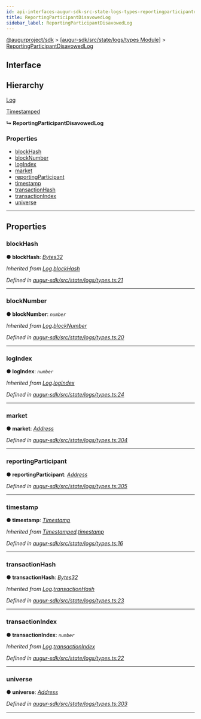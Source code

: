 ```yaml
---
id: api-interfaces-augur-sdk-src-state-logs-types-reportingparticipantdisavowedlog
title: ReportingParticipantDisavowedLog
sidebar_label: ReportingParticipantDisavowedLog
---
```


[@augurproject/sdk](api-readme.md) > [[augur-sdk/src/state/logs/types Module]](api-modules-augur-sdk-src-state-logs-types-module.md) > [ReportingParticipantDisavowedLog](api-interfaces-augur-sdk-src-state-logs-types-reportingparticipantdisavowedlog.md)

## Interface

## Hierarchy

 [Log](api-interfaces-augur-sdk-src-state-logs-types-log.md)

 [Timestamped](api-interfaces-augur-sdk-src-state-logs-types-timestamped.md)

**↳ ReportingParticipantDisavowedLog**

### Properties

* [blockHash](api-interfaces-augur-sdk-src-state-logs-types-reportingparticipantdisavowedlog.md#blockhash)
* [blockNumber](api-interfaces-augur-sdk-src-state-logs-types-reportingparticipantdisavowedlog.md#blocknumber)
* [logIndex](api-interfaces-augur-sdk-src-state-logs-types-reportingparticipantdisavowedlog.md#logindex)
* [market](api-interfaces-augur-sdk-src-state-logs-types-reportingparticipantdisavowedlog.md#market)
* [reportingParticipant](api-interfaces-augur-sdk-src-state-logs-types-reportingparticipantdisavowedlog.md#reportingparticipant)
* [timestamp](api-interfaces-augur-sdk-src-state-logs-types-reportingparticipantdisavowedlog.md#timestamp)
* [transactionHash](api-interfaces-augur-sdk-src-state-logs-types-reportingparticipantdisavowedlog.md#transactionhash)
* [transactionIndex](api-interfaces-augur-sdk-src-state-logs-types-reportingparticipantdisavowedlog.md#transactionindex)
* [universe](api-interfaces-augur-sdk-src-state-logs-types-reportingparticipantdisavowedlog.md#universe)

---

## Properties

<a id="blockhash"></a>

###  blockHash

**● blockHash**: *[Bytes32](api-modules-augur-sdk-src-state-logs-types-module.md#bytes32)*

*Inherited from [Log](api-interfaces-augur-sdk-src-state-logs-types-log.md).[blockHash](api-interfaces-augur-sdk-src-state-logs-types-log.md#blockhash)*

*Defined in [augur-sdk/src/state/logs/types.ts:21](https://github.com/AugurProject/augur/blob/304ca83772/packages/augur-sdk/src/state/logs/types.ts#L21)*

___
<a id="blocknumber"></a>

###  blockNumber

**● blockNumber**: *`number`*

*Inherited from [Log](api-interfaces-augur-sdk-src-state-logs-types-log.md).[blockNumber](api-interfaces-augur-sdk-src-state-logs-types-log.md#blocknumber)*

*Defined in [augur-sdk/src/state/logs/types.ts:20](https://github.com/AugurProject/augur/blob/304ca83772/packages/augur-sdk/src/state/logs/types.ts#L20)*

___
<a id="logindex"></a>

###  logIndex

**● logIndex**: *`number`*

*Inherited from [Log](api-interfaces-augur-sdk-src-state-logs-types-log.md).[logIndex](api-interfaces-augur-sdk-src-state-logs-types-log.md#logindex)*

*Defined in [augur-sdk/src/state/logs/types.ts:24](https://github.com/AugurProject/augur/blob/304ca83772/packages/augur-sdk/src/state/logs/types.ts#L24)*

___
<a id="market"></a>

###  market

**● market**: *[Address](api-modules-augur-sdk-src-state-logs-types-module.md#address)*

*Defined in [augur-sdk/src/state/logs/types.ts:304](https://github.com/AugurProject/augur/blob/304ca83772/packages/augur-sdk/src/state/logs/types.ts#L304)*

___
<a id="reportingparticipant"></a>

###  reportingParticipant

**● reportingParticipant**: *[Address](api-modules-augur-sdk-src-state-logs-types-module.md#address)*

*Defined in [augur-sdk/src/state/logs/types.ts:305](https://github.com/AugurProject/augur/blob/304ca83772/packages/augur-sdk/src/state/logs/types.ts#L305)*

___
<a id="timestamp"></a>

###  timestamp

**● timestamp**: *[Timestamp](api-modules-augur-sdk-src-state-logs-types-module.md#timestamp)*

*Inherited from [Timestamped](api-interfaces-augur-sdk-src-state-logs-types-timestamped.md).[timestamp](api-interfaces-augur-sdk-src-state-logs-types-timestamped.md#timestamp)*

*Defined in [augur-sdk/src/state/logs/types.ts:16](https://github.com/AugurProject/augur/blob/304ca83772/packages/augur-sdk/src/state/logs/types.ts#L16)*

___
<a id="transactionhash"></a>

###  transactionHash

**● transactionHash**: *[Bytes32](api-modules-augur-sdk-src-state-logs-types-module.md#bytes32)*

*Inherited from [Log](api-interfaces-augur-sdk-src-state-logs-types-log.md).[transactionHash](api-interfaces-augur-sdk-src-state-logs-types-log.md#transactionhash)*

*Defined in [augur-sdk/src/state/logs/types.ts:23](https://github.com/AugurProject/augur/blob/304ca83772/packages/augur-sdk/src/state/logs/types.ts#L23)*

___
<a id="transactionindex"></a>

###  transactionIndex

**● transactionIndex**: *`number`*

*Inherited from [Log](api-interfaces-augur-sdk-src-state-logs-types-log.md).[transactionIndex](api-interfaces-augur-sdk-src-state-logs-types-log.md#transactionindex)*

*Defined in [augur-sdk/src/state/logs/types.ts:22](https://github.com/AugurProject/augur/blob/304ca83772/packages/augur-sdk/src/state/logs/types.ts#L22)*

___
<a id="universe"></a>

###  universe

**● universe**: *[Address](api-modules-augur-sdk-src-state-logs-types-module.md#address)*

*Defined in [augur-sdk/src/state/logs/types.ts:303](https://github.com/AugurProject/augur/blob/304ca83772/packages/augur-sdk/src/state/logs/types.ts#L303)*

___


